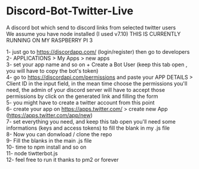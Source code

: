 # Discord-Bot-Twitter-Live
A discord bot which send to discord links from selected twitter users<br/>
We assume you have node installed (I used v7.10)
THIS IS CURRENTLY RUNNING ON MY RASPBERRY PI 3


 1- just go to https://discordapp.com/  (login/register) then go to developers <br/>
 2- APPLICATIONS > My Apps > new apps<br/>
 3- set your app name and so on   +   Create a Bot User (keep this tab open , you will have to copy the bot's token)<br/>
 4- go to https://discordapi.com/permissions and paste your APP DETAILS > Client ID in the input field,
 in the mean time choose the permissions you'll need, the admin of your discord server will have to accept those permissions by click on the generated link and filling the form<br/>
 5- you might have to create a twitter account from this point<br/>
 6- create your app on https://apps.twitter.com/ > create new App (https://apps.twitter.com/app/new)<br/>
 7- set everything you need, and keep this tab open you'll need some informations (keys and access tokens) to fill the blank in my .js file<br/>
 8- Now you can donwload / clone the repo<br/>
 9- Fill the blanks in the main .js file<br/>
 10- time to npm install and so on<br/>
 11- node tiwtterbot.js<br/>
 12- feel free to run it thanks to pm2 or forever
 
